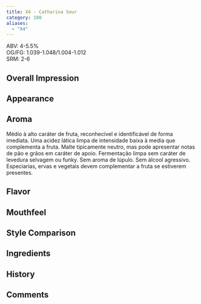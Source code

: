 ```yaml
---
title: X4 - Catharina Sour
category: 100
aliases: 
  - "X4"
---
```


ABV: 4-5.5%  
OG/FG: 1.039-1.048/1.004-1.012  
SRM: 2-6  

## Overall Impression


## Appearance


## Aroma
Médio à alto caráter de fruta, reconhecível e identificável de forma imediata. Uma acidez lática limpa de intensidade baixa à media que complementa a fruta. Malte tipicamente neutro, mas pode apresentar notas de pão e grãos em caráter de apoio. Fermentação limpa sem caráter de levedura selvagem ou funky. Sem aroma de lúpulo. Sem álcool agressivo. Especiarias, ervas e vegetais devem complementar a fruta se estiverem presentes.

## Flavor


## Mouthfeel


## Style Comparison


## Ingredients


## History


## Comments
